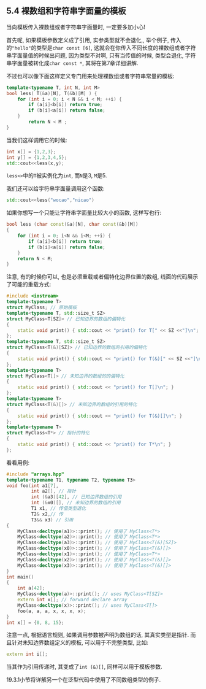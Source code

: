 ## 5.4 裸数组和字符串字面量的模板

当向模板传入裸数组或者字符串字面量时, 一定要多加小心!

首先呢, 如果模板参数定义成了引用, 实参类型就不会退化,, 举个例子, 传入的`"hello"`的类型是`char const [6]`,  这就会在你传入不同长度的裸数组或者字符串字面量值的时候出问题, 因为类型不对啊, 只有当传值的时候, 类型会退化, 字符串字面量被转化成`char const *`, 其将在第7章详细讲解.

不过也可以像下面这样定义专门用来处理裸数组或者字符串常量的模板:

```cpp
template<typename T, int N, int M>
bool less( T(&a)[N], T(&b)[M] ) {
    for (int i = 0; i < N && i < M; ++i) {
        if (a[i]<b[i]) return true;
        if (b[i]<a[i]) return false;
    }
        return N < M ;
}
```

当我们这样调用它的时候:

```cpp
int x[] = {1,2,3};
int y[] = {1,2,3,4,5};
std::cout<<less(x,y);
```

`less<>`中的`T`被实例化为`int`, 而`N`是3, `M`是5.

我们还可以给字符串字面量调用这个函数:

```cpp
std::cout<<less("wocao","nicao")
```

如果你想写一个只能让字符串字面量比较大小的函数, 这样写也行:

```cpp
bool less (char const(&a)[N], char const(&b)[M])
{
	for (int i = 0; i<N && i<M; ++i) {
		if (a[i]<b[i]) return true;
		if (b[i]<a[i]) return false;
	}
    return N < M;
}
```

注意, 有的时候你可以, 也是必须重载或者偏特化边界位置的数组, 线面的代码展示了可能的重载方式:

```cpp
#include <iostream>
template<typename T>
struct MyClass; // 原始模板
template<typename T, std::size_t SZ>
struct MyClass<T[SZ]> // 已知边界的数组的偏特化
{
	static void print() { std::cout << "print() for T[" << SZ <<"]\n"; }
};
template<typename T, std::size_t SZ>
struct MyClass<T(&)[SZ]> // 已知边界的数组的引用的偏特化
{
	static void print() { std::cout << "print() for T(&)[" << SZ <<"]\n"; }
};
template<typename T>
struct MyClass<T[]> // 未知边界的数组的的偏特化
{
	static void print() { std::cout << "print() for T[]\n"; }
};
template<typename T>
struct MyClass<T(&)[]> // 未知边界的数组的引用的特化
{
	static void print() { std::cout << "print() for T(&)[]\n"; }
};
template<typename T>
struct MyClass<T*> // 指针的特化
{
	static void print() { std::cout << "print() for T*\n"; }
};
```

看看用例:

```cpp
#include "arrays.hpp"
template<typename T1, typename T2, typename T3>
void foo(int a1[7],
         int a2[], // 指针
         int (&a3)[42], // 已知边界数组的引用
         int (&x0)[], // 未知边界的数组的引用
         T1 x1, // 传值类型退化
         T2& x2,// 传
         T3&& x3) // 引用
{
    MyClass<decltype(a1)>::print(); // 使用了 MyClass<T*>
    MyClass<decltype(a2)>::print(); // 使用了 MyClass<T*>
    MyClass<decltype(a3)>::print(); // 使用了 MyClass<T(&)[SZ]>
    MyClass<decltype(x0)>::print(); // 使用了 MyClass<T(&)[]>
    MyClass<decltype(x1)>::print(); // 使用了 MyClass<T*>
    MyClass<decltype(x2)>::print(); // 使用了 MyClass<T(&)[]>
    MyClass<decltype(x3)>::print(); // 使用了 MyClass<T(&)[]>
}
int main()
{
    int a[42];
    MyClass<decltype(a)>::print(); // uses MyClass<T[SZ]>
    extern int x[]; // forward declare array
    MyClass<decltype(x)>::print(); // uses MyClass<T[]>
    foo(a, a, a, x, x, x, x);
}
int x[] = {0, 8, 15};
```

注意一点, 根据语言规则, 如果调用参数被声明为数组的话, 其真实类型是指针. 而且针对未知边界数组定义的模板, 可以用于不完整类型, 比如:

```cpp
extern int i[];
```

当其作为引用传递时, 其变成了`int (&)[]`, 同样可以用于模板参数.

19.3.1小节将详解另一个在泛型代码中使用了不同数组类型的例子.